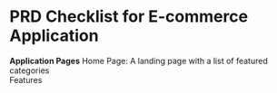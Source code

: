 # PRD Checklist for E-commerce Application
**Application Pages**
 Home Page: A landing page with a list of featured categories  
 Features
